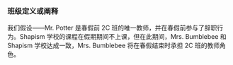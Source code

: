### 班级定义或阐释

我们假设——Mr. Potter 是春假前 2C 班的唯一教师，并在春假前参与了辞职行为。Shapism 学校的课程在假期期间不上课，但在此期间，Mrs. Bumblebee 和 Shapism 学校达成一致，Mrs. Bumblebee 将在春假结束时承担 2C 班的教师角色。

